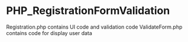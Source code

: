 PHP_RegistrationFormValidation
==============================
 Registration.php  contains UI code and validation code
 ValidateForm.php contains code for display user data

